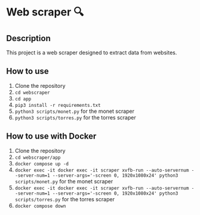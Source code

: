 # Web scraper 🔍

## Description

This project is a web scraper designed to extract data from websites.

## How to use

1. Clone the repository
1. `cd webscraper`
1. `cd app`
1. `pip3 install -r requirements.txt`
1. `python3 scripts/monet.py` for the monet scraper
1. `python3 scripts/torres.py` for the torres scraper

## How to use with Docker

1. Clone the repository
1. `cd webscraper/app`
1. `docker compose up -d`
1. `docker exec -it docker exec -it scraper xvfb-run --auto-servernum --server-num=1 --server-args='-screen 0, 1920x1080x24' python3 scripts/monet.py` for the monet scraper
1. `docker exec -it docker exec -it scraper xvfb-run --auto-servernum --server-num=1 --server-args='-screen 0, 1920x1080x24' python3 scripts/torres.py` for the torres scraper
1. `docker compose down`

